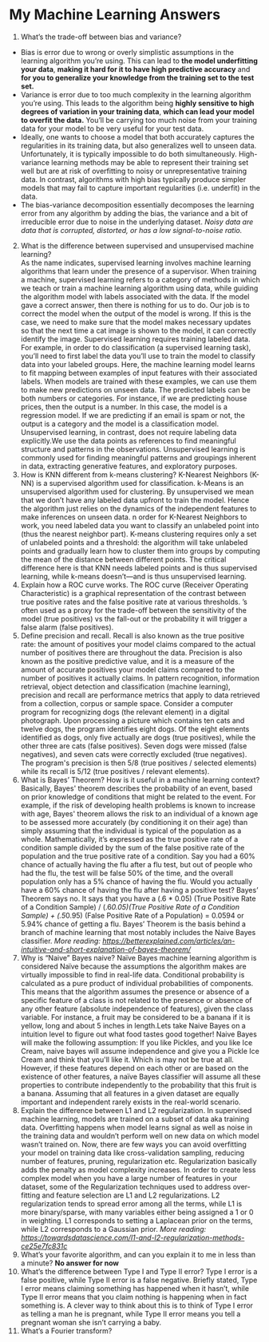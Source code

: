 # My Machine Learning Answers
1. What’s the trade-off between bias and variance?
- Bias is error due to wrong or overly simplistic assumptions in the learning algorithm you’re using. This can lead to __the model underfitting your data__, __making it hard for it to have high predictive accuracy__ and __for you to generalize your knowledge from the training set to the test set.__
- Variance is error due to too much complexity in the learning algorithm you’re using. This leads to the algorithm being __highly sensitive to high degrees of variation in your training data__, __which can lead your model to overfit the data.__ You’ll be carrying too much noise from your training data for your model to be very useful for your test data.
- Ideally, one wants to choose a model that both accurately captures the regularities in its training data, but also generalizes well to unseen data. Unfortunately, it is typically impossible to do both simultaneously. High-variance learning methods may be able to represent their training set well but are at risk of overfitting to noisy or unrepresentative training data. In contrast, algorithms with high bias typically produce simpler models that may fail to capture important regularities (i.e. underfit) in the data.
- The bias-variance decomposition essentially decomposes the learning error from any algorithm by adding the bias, the variance and a bit of irreducible error due to noise in the underlying dataset. 
_Noisy data are data that is corrupted, distorted, or has a low signal-to-noise ratio._
2. What is the difference between supervised and unsupervised machine learning?     
As the name indicates, supervised learning involves machine learning algorithms that learn under the presence of a supervisor. 
When training a machine, supervised learning refers to a category of methods in which we teach or train a machine learning algorithm using data, while guiding the algorithm model with labels associated with the data. If the model gave a correct answer, then there is nothing for us to do. Our job is to correct the model when the output of the model is wrong. If this is the case, we need to make sure that the model makes necessary updates so that the next time a cat image is shown to the model, it can correctly identify the image. 
Supervised learning requires training labeled data. For example, in order to do classification (a supervised learning task), you’ll need to first label the data you’ll use to train the model to classify data into your labeled groups. 
Here, the machine learning model learns to fit mapping between examples of input features with their associated labels. When models are trained with these examples, we can use them to make new predictions on unseen data.
The predicted labels can be both numbers or categories. For instance, if we are predicting house prices, then the output is a number. In this case, the model is a regression model. If we are predicting if an email is spam or not, the output is a category and the model is a classification model. 
Unsupervised learning, in contrast, does not require labeling data explicitly.We use the data points as references to find meaningful structure and patterns in the observations. Unsupervised learning is commonly used for finding meaningful patterns and groupings inherent in data, extracting generative features, and exploratory purposes.
3. How is KNN different from k-means clustering?
K-Nearest Neighbors (K-NN) is a supervised algorithm used for classification.
k-Means is an unsupervised algorithm used for clustering. By unsupervised we mean that we don’t have any labeled data upfront to train the model. Hence the algorithm just relies on the dynamics of the independent features to make inferences on unseen data.
n order for K-Nearest Neighbors to work, you need labeled data you want to classify an unlabeled point into (thus the nearest neighbor part). K-means clustering requires only a set of unlabeled points and a threshold: the algorithm will take unlabeled points and gradually learn how to cluster them into groups by computing the mean of the distance between different points.
The critical difference here is that KNN needs labeled points and is thus supervised learning, while k-means doesn’t—and is thus unsupervised learning.
4. Explain how a ROC curve works.
The ROC curve (Receiver Operating Characteristic) is a graphical representation of the contrast between true positive rates and the false positive rate at various thresholds.
’s often used as a proxy for the trade-off between the sensitivity of the model (true positives) vs the fall-out or the probability it will trigger a false alarm (false positives).
5. Define precision and recall.
Recall is also known as the true positive rate: the amount of positives your model claims compared to the actual number of positives there are throughout the data.
Precision is also known as the positive predictive value, and it is a measure of the amount of accurate positives your model claims compared to the number of positives it actually claims. 
In pattern recognition, information retrieval, object detection and classification (machine learning), precision and recall are performance metrics that apply to data retrieved from a collection, corpus or sample space.
Consider a computer program for recognizing dogs (the relevant element) in a digital photograph. Upon processing a picture which contains ten cats and twelve dogs, the program identifies eight dogs. Of the eight elements identified as dogs, only five actually are dogs (true positives), while the other three are cats (false positives). Seven dogs were missed (false negatives), and seven cats were correctly excluded (true negatives). The program's precision is then 5/8 (true positives / selected elements) while its recall is 5/12 (true positives / relevant elements).
6. What is Bayes’ Theorem? How is it useful in a machine learning context?
Basically, Bayes' theorem describes the probability of an event, based on prior knowledge of conditions that might be related to the event. For example, if the risk of developing health problems is known to increase with age, Bayes' theorem allows the risk to an individual of a known age to be assessed more accurately (by conditioning it on their age) than simply assuming that the individual is typical of the population as a whole.
Mathematically, it’s expressed as the true positive rate of a condition sample divided by the sum of the false positive rate of the population and the true positive rate of a condition. Say you had a 60% chance of actually having the flu after a flu test, but out of people who had the flu, the test will be false 50% of the time, and the overall population only has a 5% chance of having the flu. Would you actually have a 60% chance of having the flu after having a positive test?
Bayes’ Theorem says no. It says that you have a (.6 * 0.05) (True Positive Rate of a Condition Sample) / (.6*0.05)(True Positive Rate of a Condition Sample) + (.5*0.95) (False Positive Rate of a Population)  = 0.0594 or 5.94% chance of getting a flu.
Bayes’ Theorem is the basis behind a branch of machine learning that most notably includes the Naive Bayes classifier. 
*More reading: https://betterexplained.com/articles/an-intuitive-and-short-explanation-of-bayes-theorem/*
7. Why is “Naive” Bayes naive?
Naïve Bayes machine learning algorithm is considered Naïve because the assumptions the algorithm makes are virtually impossible to find in real-life data. Conditional probability is calculated as a pure product of individual probabilities of components. This means that the algorithm assumes the presence or absence of a specific feature of a class is not related to the presence or absence of any other feature (absolute independence of features), given the class variable. For instance, a fruit may be considered to be a banana if it is yellow, long and about 5 inches in length.Lets take Naive Bayes on a intuition level to figure out what food tastes good together!
Naive Bayes will make the following assumption:
If you like Pickles, and you like Ice Cream, naive bayes will assume independence and give you a Pickle Ice Cream and think that you'll like it.
Which is may not be true at all.
However, if these features depend on each other or are based on the existence of other features, a naïve Bayes classifier will assume all these properties to contribute independently to the probability that this fruit is a banana. Assuming that all features in a given dataset are equally important and independent rarely exists in the real-world scenario.
8. Explain the difference between L1 and L2 regularization.
In supervised machine learning, models are trained on a subset of data aka training data.
Overfitting happens when model learns signal as well as noise in the training data and wouldn’t perform well on new data on which model wasn’t trained on.
Now, there are few ways you can avoid overfitting your model on training data like cross-validation sampling, reducing number of features, pruning, regularization etc.
Regularization basically adds the penalty as model complexity increases.
In order to create less complex model when you have a large number of features in your dataset, some of the Regularization techniques used to address over-fitting and feature selection are L1 and L2 regularizations.
L2 regularization tends to spread error among all the terms, while L1 is more binary/sparse, with many variables either being assigned a 1 or 0 in weighting. L1 corresponds to setting a Laplacean prior on the terms, while L2 corresponds to a Gaussian prior.
*More reading: https://towardsdatascience.com/l1-and-l2-regularization-methods-ce25e7fc831c*
9. What’s your favorite algorithm, and can you explain it to me in less than a minute?
**No answer for now**
10. What’s the difference between Type I and Type II error?
Type I error is a false positive, while Type II error is a false negative. Briefly stated, Type I error means claiming something has happened when it hasn’t, while Type II error means that you claim nothing is happening when in fact something is.
A clever way to think about this is to think of Type I error as telling a man he is pregnant, while Type II error means you tell a pregnant woman she isn’t carrying a baby.
11. What’s a Fourier transform?

 



